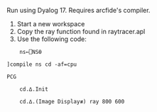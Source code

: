 
Run using Dyalog 17.
Requires arcfide's compiler.


1. Start a new workspace
2. Copy the ray function found in raytracer.apl
3. Use the following code:

```
	ns←⎕NS⍬

]compile ns cd -af=cpu

PCG

	cd.∆.Init

	cd.∆.(Image Display≢) ray 800 600
```